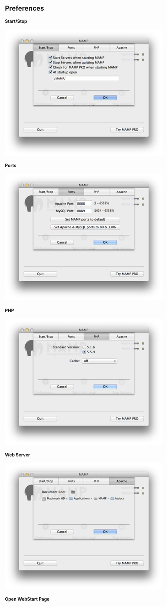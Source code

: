 ## Preferences

#### Start/Stop

![MAMP](StartStop.png)

#### Ports

![MAMP](Ports.png)

#### PHP

![MAMP](PHP.png)

#### Web Server

![MAMP](WebServer.png)

#### Open WebStart Page
